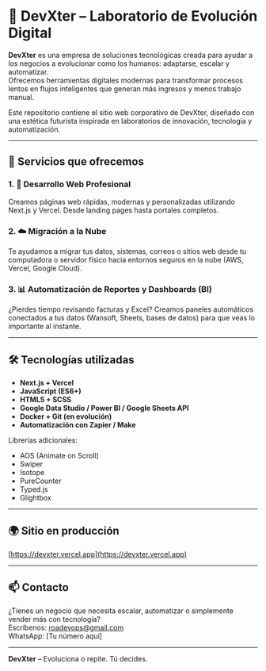 # 🚀 DevXter – Laboratorio de Evolución Digital

**DevXter** es una empresa de soluciones tecnológicas creada para ayudar a los negocios a evolucionar como los humanos: adaptarse, escalar y automatizar.  
Ofrecemos herramientas digitales modernas para transformar procesos lentos en flujos inteligentes que generan más ingresos y menos trabajo manual.

Este repositorio contiene el sitio web corporativo de DevXter, diseñado con una estética futurista inspirada en laboratorios de innovación, tecnología y automatización.

---

## 🧩 Servicios que ofrecemos

### 1. 🧠 Desarrollo Web Profesional
Creamos páginas web rápidas, modernas y personalizadas utilizando Next.js y Vercel. Desde landing pages hasta portales completos.

### 2. ☁️ Migración a la Nube
Te ayudamos a migrar tus datos, sistemas, correos o sitios web desde tu computadora o servidor físico hacia entornos seguros en la nube (AWS, Vercel, Google Cloud).

### 3. 📊 Automatización de Reportes y Dashboards (BI)
¿Pierdes tiempo revisando facturas y Excel? Creamos paneles automáticos conectados a tus datos (Wansoft, Sheets, bases de datos) para que veas lo importante al instante.

---

## 🛠️ Tecnologías utilizadas

- **Next.js + Vercel**  
- **JavaScript (ES6+)**  
- **HTML5 + SCSS**  
- **Google Data Studio / Power BI / Google Sheets API**  
- **Docker + Git (en evolución)**  
- **Automatización con Zapier / Make**  

Librerías adicionales:
- AOS (Animate on Scroll)  
- Swiper  
- Isotope  
- PureCounter  
- Typed.js  
- Glightbox  

---

## 🌍 Sitio en producción
[https://devxter.vercel.app](https://devxter.vercel.app)

---

## 📫 Contacto
¿Tienes un negocio que necesita escalar, automatizar o simplemente vender más con tecnología?  
Escríbenos: [roadevops@gmail.com](mailto:roadevops@gmail.com)  
WhatsApp: [Tu número aquí]

---

**DevXter** – Evoluciona o repite. Tú decides.
